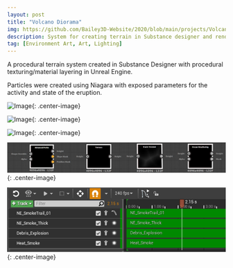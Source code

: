 ```yaml
---
layout: post
title: "Volcano Diorama"
img: https://github.com/Bailey3D-Website/2020/blob/main/projects/Volcano/thumb.gif?raw=true # Add image post (optional)
description: System for creating terrain in Substance designer and rendering in realtime, allowing for realtime terrain tweaking.
tag: [Environment Art, Art, Lighting]
---
```

A procedural terrain system created in Substance Designer with procedural texturing/material layering in Unreal Engine.

Particles were created using Niagara with exposed parameters for the activity and state of the eruption.


![Image](https://github.com/Bailey3D-Website/2020/blob/main/projects/Volcano/ProceduralTerrain_Render_02.gif?raw=true){: .center-image}

![Image](https://github.com/Bailey3D-Website/2020/blob/main/projects/Volcano/ProceduralTerrain_BumpOffset.gif?raw=true){: .center-image}

![Image](hhttps://github.com/Bailey3D-Website/2020/blob/main/projects/Volcano/ProceduralTerrain_Mat_Rocks.png?raw=true){: .center-image}

![Image](https://github.com/Bailey3D-Website/2020/blob/main/projects/Volcano/ProceduralTerrain_Nodes.png?raw=true){: .center-image}

![Image](https://github.com/Bailey3D-Website/2020/blob/main/projects/Volcano/ProceduralTerrain_NiagaraStack.png?raw=true){: .center-image}
